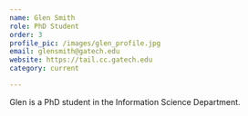 ```yaml
---
name: Glen Smith
role: PhD Student
order: 3
profile_pic: /images/glen_profile.jpg
email: glensmith@gatech.edu
website: https://tail.cc.gatech.edu
category: current

---
```


Glen is a PhD student in the Information Science Department.
